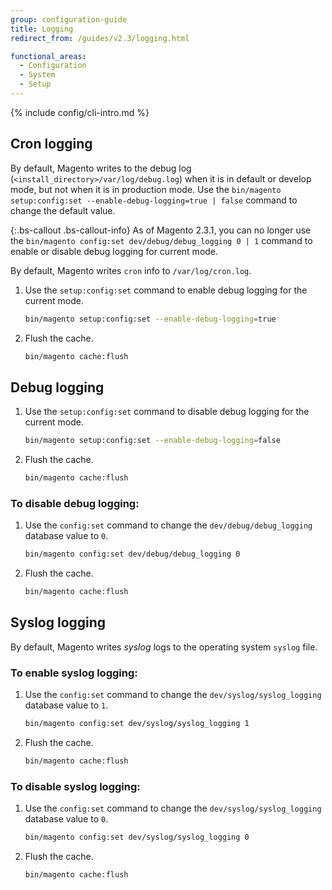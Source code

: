```yaml
---
group: configuration-guide
title: Logging
redirect_from: /guides/v2.3/logging.html

functional_areas:
  - Configuration
  - System
  - Setup
---
```


{% include config/cli-intro.md %}

## Cron logging

By default, Magento writes to the debug log (`<install_directory>/var/log/debug.log`) when it is in default or develop mode, but not when it is in production mode. Use the `bin/magento setup:config:set --enable-debug-logging=true | false` command to change the default value.

{:.bs-callout .bs-callout-info}
As of Magento 2.3.1, you can no longer use the `bin/magento config:set dev/debug/debug_logging 0 | 1` command to enable or disable debug logging for current mode.

By default, Magento writes `cron` info to `/var/log/cron.log`.

1. Use the `setup:config:set` command to enable debug logging for the current mode.

    ```bash
    bin/magento setup:config:set --enable-debug-logging=true
    ```

2. Flush the cache.

    ```bash
    bin/magento cache:flush
    ```

## Debug logging

1. Use the `setup:config:set` command to disable debug logging for the current mode.

    ```bash
    bin/magento setup:config:set --enable-debug-logging=false
    ```

1. Flush the cache.

    ```bash
    bin/magento cache:flush
    ```

### To disable debug logging:

1. Use the `config:set` command to change the `dev/debug/debug_logging` database value to `0`.

    ```bash
    bin/magento config:set dev/debug/debug_logging 0
    ```

1. Flush the cache.

    ```bash
    bin/magento cache:flush
    ```

## Syslog logging

By default, Magento writes _syslog_ logs to the operating system `syslog` file.

### To enable syslog logging:

1. Use the `config:set` command to change the `dev/syslog/syslog_logging` database value to `1`.

    ```bash
    bin/magento config:set dev/syslog/syslog_logging 1
    ```

1. Flush the cache.

    ```bash
    bin/magento cache:flush
    ```

### To disable syslog logging:

1. Use the `config:set` command to change the `dev/syslog/syslog_logging` database value to `0`.

    ```bash
    bin/magento config:set dev/syslog/syslog_logging 0
    ```

1. Flush the cache.

    ```bash
    bin/magento cache:flush
    ```

